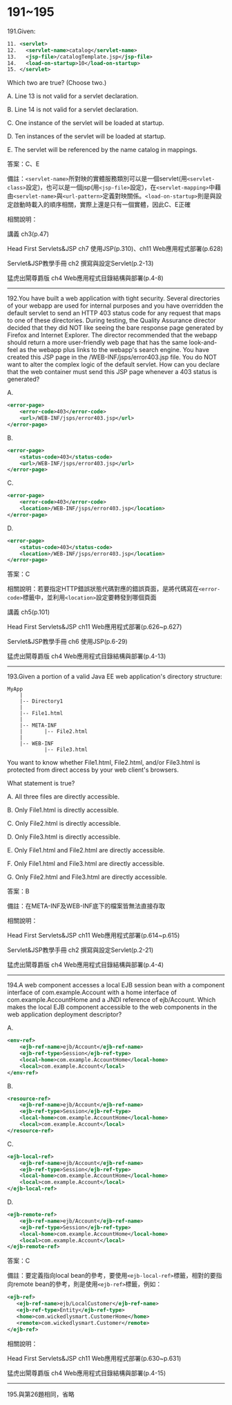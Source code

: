191~195
========================
191.Given: 

```xml
11. <servlet> 
12.   <servlet-name>catalog</servlet-name> 
13.   <jsp-file>/catalogTemplate.jsp</jsp-file> 
14.   <load-on-startup>10</load-on-startup> 
15. </servlet> 
```

Which two are true? (Choose two.)

A.   Line 13 is not valid for a servlet declaration. 

B.   Line 14 is not valid for a servlet declaration. 

C.   One instance of the servlet will be loaded at startup. 

D.   Ten instances of the servlet will be loaded at startup. 

E.   The servlet will be referenced by the name catalog in mappings.

答案：C、E

備註：`<servlet-name>`所對映的實體服務類別可以是一個servlet(用`<servlet-class>`設定)，也可以是一個jsp(用`<jsp-file>`設定)，在`<servlet-mapping>`中藉由`<servlet-name>`與`<url-pattern>`定義對映關係。`<load-on-startup>`則是與設定啟動時載入的順序相關，實際上還是只有一個實體，因此C、E正確

相關說明：

講義 ch3(p.47)

Head First Servlets&JSP ch7 使用JSP(p.310)、ch11 Web應用程式部署(p.628)

Servlet&JSP教學手冊 ch2 撰寫與設定Servlet(p.2-13)

猛虎出閘尊爵版 ch4 Web應用程式目錄結構與部署(p.4-8)	

---
192.You have built a web application with tight security. Several directories of your webapp are used for internal purposes and you have overridden the default servlet to send an HTTP 403 status code for any request that maps to one of these directories. During testing, the Quality Assurance director decided that they did NOT like seeing the bare response page generated by Firefox and Internet Explorer. The director recommended that the webapp should return a more user-friendly web page that has the same look-and-feel as the webapp plus links to the webapp's search engine. You have created this JSP page in the /WEB-INF/jsps/error403.jsp file. You do NOT want to alter the complex logic of the default servlet. How can you declare that the web container must send this JSP page whenever a 403 status is generated?

A.   

```xml
<error-page> 
	<error-code>403</error-code> 
	<url>/WEB-INF/jsps/error403.jsp</url> 
</error-page> 
```

B.   

```xml
<error-page> 
	<status-code>403</status-code> 
	<url>/WEB-INF/jsps/error403.jsp</url> 
</error-page> 
```

C.   

```xml
<error-page> 
	<error-code>403</error-code> 
	<location>/WEB-INF/jsps/error403.jsp</location> 
</error-page> 
```

D.   

```xml
<error-page> 
	<status-code>403</status-code> 
	<location>/WEB-INF/jsps/error403.jsp</location> 
</error-page>
```

答案：C

相關說明：若要指定HTTP錯誤狀態代碼對應的錯誤頁面，是將代碼寫在`<error-code>`標籤中，並利用`<location>`設定要轉發到哪個頁面

講義 ch5(p.101)

Head First Servlets&JSP ch11 Web應用程式部署(p.626~p.627)

Servlet&JSP教學手冊 ch6 使用JSP(p.6-29)

猛虎出閘尊爵版 ch4 Web應用程式目錄結構與部署(p.4-13)

---
193.Given a portion of a valid Java EE web application's directory structure: 

	MyApp     
		|     
		|-- Directory1    
		|    
		|-- File1.html   
		|    
		|-- META-INF     
		|		|-- File2.html    
		|    
		|-- WEB-INF               
				|-- File3.html 

You want to know whether File1.html, File2.html, and/or File3.html is protected from direct access by your web client's browsers. 

What statement is true?

A.   All three files are directly accessible. 

B.   Only File1.html is directly accessible. 

C.   Only File2.html is directly accessible. 

D.   Only File3.html is directly accessible. 

E.   Only File1.html and File2.html are directly accessible. 

F.   Only File1.html and File3.html are directly accessible. 

G.   Only File2.html and File3.html are directly accessible.

答案：B

備註：在META-INF及WEB-INF底下的檔案皆無法直接存取

相關說明：

Head First Servlets&JSP ch11 Web應用程式部署(p.614~p.615)

Servlet&JSP教學手冊 ch2 撰寫與設定Servlet(p.2-21)

猛虎出閘尊爵版 ch4 Web應用程式目錄結構與部署(p.4-4)


---
194.A web component accesses a local EJB session bean with a component interface of com.example.Account with a home interface of com.example.AccountHome and a JNDI reference of ejb/Account. Which makes the local EJB component accessible to the web components in the web application deployment descriptor?

A.   

```xml
<env-ref> 
	<ejb-ref-name>ejb/Account</ejb-ref-name> 
	<ejb-ref-type>Session</ejb-ref-type> 
	<local-home>com.example.AccountHome</local-home> 
	<local>com.example.Account</local> 
</env-ref> 
```

B.   

```xml
<resource-ref> 
	<ejb-ref-name>ejb/Account</ejb-ref-name> 
	<ejb-ref-type>Session</ejb-ref-type> 
	<local-home>com.example.AccountHome</local-home> 
	<local>com.example.Account</local> 
</resource-ref> 
```

C.   

```xml
<ejb-local-ref> 
	<ejb-ref-name>ejb/Account</ejb-ref-name> 
	<ejb-ref-type>Session</ejb-ref-type> 
	<local-home>com.example.AccountHome</local-home> 
	<local>com.example.Account</local> 
</ejb-local-ref> 
```

D.   

```xml
<ejb-remote-ref> 
	<ejb-ref-name>ejb/Account</ejb-ref-name> 
	<ejb-ref-type>Session</ejb-ref-type> 
	<local-home>com.example.AccountHome</local-home> 
	<local>com.example.Account</local> 
</ejb-remote-ref>
```

答案：C

備註：要定義指向local bean的參考，要使用`<ejb-local-ref>`標籤，相對的要指向remote bean的參考，則是使用`<ejb-ref>`標籤，例如：

```xml
<ejb-ref>
   <ejb-ref-name>ejb/LocalCustomer</ejb-ref-name>
   <ejb-ref-type>Entity</ejb-ref-type>
   <home>com.wickedlysmart.CustomerHome</home>
   <remote>com.wickedlysmart.Customer</remote>
</ejb-ref>  
```

相關說明：

Head First Servlets&JSP ch11 Web應用程式部署(p.630~p.631)

猛虎出閘尊爵版 ch4 Web應用程式目錄結構與部署(p.4-15)


---
195.與第26題相同，省略




